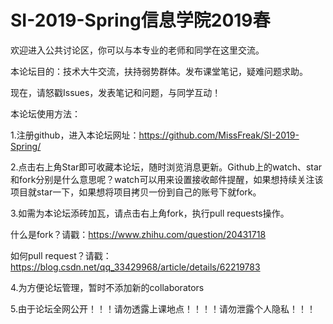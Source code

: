 # SI-2019-Spring信息学院2019春
欢迎进入公共讨论区，你可以与本专业的老师和同学在这里交流。

本论坛目的：技术大牛交流，扶持弱势群体。发布课堂笔记，疑难问题求助。

现在，请怒戳Issues，发表笔记和问题，与同学互动！

本论坛使用方法：

1.注册github，进入本论坛网址：https://github.com/MissFreak/SI-2019-Spring/

2.点击右上角Star即可收藏本论坛，随时浏览消息更新。Github上的watch、star和fork分别是什么意思呢？watch可以用来设置接收邮件提醒，如果想持续关注该项目就star一下，如果想将项目拷贝一份到自己的账号下就fork。

3.如需为本论坛添砖加瓦，请点击右上角fork，执行pull requests操作。

什么是fork？请戳：https://www.zhihu.com/question/20431718 

如何pull request？请戳：https://blog.csdn.net/qq_33429968/article/details/62219783

4.为方便论坛管理，暂时不添加新的collaborators

5.由于论坛全网公开！！！请勿透露上课地点！！！！请勿泄露个人隐私！！！
